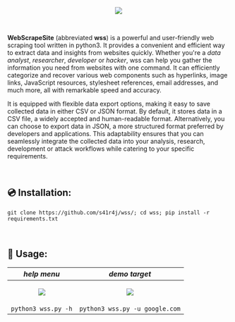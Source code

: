 
<p align=center>
  <img src="https://github.com/s41r4j/wss/assets/65067289/e1a5c83b-32f4-4f61-850e-058870cc850b">
</p>

<br>

<b>WebScrapeSite</b> (abbreviated __wss__) is a powerful and user-friendly web scraping tool written in python3. It provides a convenient and efficient way to extract data and insights from websites quickly. Whether you're a _data analyst_, _researcher_, _developer_ or _hacker_, wss can help you gather the information you need from websites with one command. It can efficiently categorize and recover various web components such as hyperlinks, image links, JavaScript resources, stylesheet references, email addresses, and much more, all with remarkable speed and accuracy.

It is equipped with flexible data export options, making it easy to save collected data in either CSV or JSON format. By default, it stores data in a CSV file, a widely accepted and human-readable format. Alternatively, you can choose to export data in JSON, a more structured format preferred by developers and applications. This adaptability ensures that you can seamlessly integrate the collected data into your analysis, research, development or attack workflows while catering to your specific requirements.


<br>

## 💿 Installation:
```
git clone https://github.com/s41r4j/wss/; cd wss; pip install -r requirements.txt
```

<br>

## 🧾 Usage:
| _help menu_ | _demo target_ |
|---|---|
| <p align=center> <img src="https://github.com/s41r4j/wss/assets/65067289/fa15e8fd-967e-4638-95ab-f55ef143660a"> </p> | <p align=center> <img src="https://github.com/s41r4j/wss/assets/65067289/623c53b3-5d29-4436-8867-b16e00b6a70d"> </p> |
| `python3 wss.py -h` | `python3 wss.py -u google.com` |



